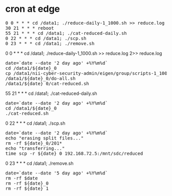 # cron at edge

<pre>
0 0 * * * cd /data1; ./reduce-daily-1_1000.sh >> reduce.log 2>> reduce.log
30 21 * * * reboot
55 21 * * * cd /data1; ./cat-reduced-daily.sh
0 22 * * * cd /data1; ./scp.sh
0 23 * * * cd /data1; ./remove.sh
</pre>

0 0 * * * cd /data1; ./reduce-daily-1_1000.sh >> reduce.log 2>> reduce.log
<pre>
date=`date --date '2 day ago' +%Y%m%d`
cd /data1/${date}_0
cp /data1/nii-cyber-security-admin/eigen/group/scripts-1_1000/* .
/data1/${date}_0/do-all.sh
/data1/${date}_0/cat-reduced.sh
</pre>

55 21 * * * cd /data1; ./cat-reduced-daily.sh
<pre>
date=`date --date '2 day ago' +%Y%m%d`
cd /data1/${date}_0
./cat-reduced.sh
</pre>

0 22 * * * cd /data1; ./scp.sh
<pre>
date=`date --date '2 day ago' +%Y%m%d`                                                                                  
echo "erasing split files..."                                                                                           
rm -rf ${date}_0/201*                                                                                                   
echo "transferring..."                                                                                                  
time scp -r ${date}_0 192.168.72.5:/mnt/sdc/reduced   
</pre>

0 23 * * * cd /data1; ./remove.sh
<pre>
date=`date --date '5 day ago' +%Y%m%d`
rm -rf $date
rm -rf ${date}_0
rm -rf ${date}_1
</pre>

